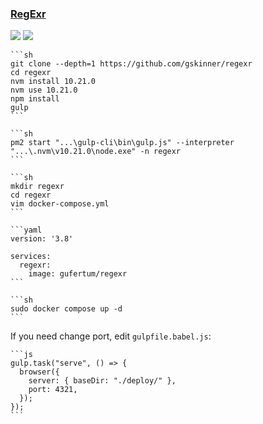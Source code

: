 ### [RegExr](https://github.com/gskinner/regexr)

![](https://img.shields.io/github/license/gskinner/regexr?label=&style=flat-square) [![](https://img.shields.io/github/last-commit/scillidan/regexr/master?label=&style=flat-square)](https://github.com/scillidan/regexr)

````{tab} From source
```sh
git clone --depth=1 https://github.com/gskinner/regexr
cd regexr
nvm install 10.21.0
nvm use 10.21.0
npm install
gulp
```
````

````{tab} PM2
```sh
pm2 start "...\gulp-cli\bin\gulp.js" --interpreter "...\.nvm\v10.21.0\node.exe" -n regexr
```
````

````{tab} Docker compose
```sh
mkdir regexr
cd regexr
vim docker-compose.yml
```

```yaml
version: '3.8'

services:
  regexr:
    image: gufertum/regexr
```

```sh
sudo docker compose up -d
```
````

If you need change port, edit `gulpfile.babel.js`:

````{tab} Windows 10
```js
gulp.task("serve", () => {
  browser({
    server: { baseDir: "./deploy/" },
    port: 4321,
  });
});
```
````